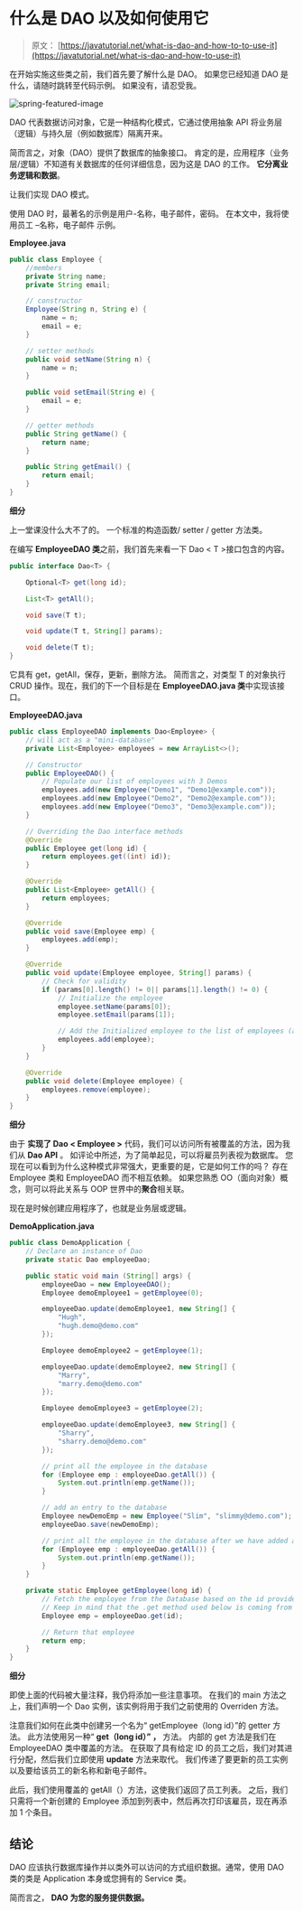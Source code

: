 # 什么是 DAO 以及如何使用它

> 原文： [https://javatutorial.net/what-is-dao-and-how-to-to-use-it](https://javatutorial.net/what-is-dao-and-how-to-use-it)

在开始实施这些类之前，我们首先要了解什么是 DAO。 如果您已经知道 DAO 是什么，请随时跳转至代码示例。 如果没有，请忍受我。

![spring-featured-image](img/d2f73752d8ae931b119dec1eac866973.jpg)

DAO 代表数据访问对象，它是一种结构化模式，它通过使用抽象 API 将业务层（逻辑）与持久层（例如数据库）隔离开来。

简而言之，对象（DAO）提供了数据库的抽象接口。 肯定的是，应用程序（业务层/逻辑）不知道有关数据库的任何详细信息，因为这是 DAO 的工作。 **它分离业务逻辑和数据**。

让我们实现 DAO 模式。

使用 DAO 时，最著名的示例是用户-名称，电子邮件，密码。 在本文中，我将使用员工 –名称，电子邮件 示例。

**Employee.java**

```java
public class Employee {
	//members
	private String name;
	private String email;

	// constructor
	Employee(String n, String e) {
		name = n;
		email = e;
	}

	// setter methods
	public void setName(String n) {
		name = n;
	}

	public void setEmail(String e) {
		email = e;
	}

	// getter methods
	public String getName() {
		return name;
	}

	public String getEmail() {
		return email;
	}
}
```

**细分**

上一堂课没什么大不了的。 一个标准的构造函数/ setter / getter 方法类。

在编写 **EmployeeDAO 类**之前，我们首先来看一下 Dao &lt; T &gt;接口包含的内容。

```java
public interface Dao<T> {

    Optional<T> get(long id);

    List<T> getAll();

    void save(T t);

    void update(T t, String[] params);

    void delete(T t);
}
```

它具有 get，getAll，保存，更新，删除方法。 简而言之，对类型 T 的对象执行 CRUD 操作。现在，我们的下一个目标是在 **EmployeeDAO.java 类**中实现该接口。

**EmployeeDAO.java**

```java
public class EmployeeDAO implements Dao<Employee> {
	// will act as a "mini-database"
	private List<Employee> employees = new ArrayList<>();

	// Constructor
	public EmployeeDAO() {
		// Populate our list of employees with 3 Demos
		employees.add(new Employee("Demo1", "Demo1@example.com"));
		employees.add(new Employee("Demo2", "Demo2@example.com"));
		employees.add(new Employee("Demo3", "Demo3@example.com"));
	}

	// Overriding the Dao interface methods
	@Override
	public Employee get(long id) {
		return employees.get((int) id));
	}

	@Override 
	public List<Employee> getAll() {
		return employees;
	}

	@Override
	public void save(Employee emp) {
		employees.add(emp);
	}

	@Override
	public void update(Employee employee, String[] params) {
		// Check for validity
		if (params[0].length() != 0|| params[1].length() != 0) {
			// Initialize the employee
			employee.setName(params[0]);
			employee.setEmail(params[1]);

			// Add the Initialized employee to the list of employees (a.k.a. DB)
			employees.add(employee);
		}
	}

	@Override
	public void delete(Employee employee) {
		employees.remove(employee);
	}
}
```

**细分**

由于 **实现了 Dao &lt; Employee &gt;** 代码，我们可以访问所有被覆盖的方法，因为我们从 **Dao API** 。 如评论中所述，为了简单起见，可以将雇员列表视为数据库。 您现在可以看到为什么这种模式非常强大，更重要的是，它是如何工作的吗？ 存在 Employee 类和 EmployeeDAO 而不相互依赖。 如果您熟悉 OO（面向对象）概念，则可以将此关系与 OOP 世界中的**聚合**相关联。

现在是时候创建应用程序了，也就是业务层或逻辑。

**DemoApplication.java**

```java
public class DemoApplication {
	// Declare an instance of Dao
	private static Dao employeeDao;

	public static void main (String[] args) {
		employeeDao = new EmployeeDAO();
		Employee demoEmployee1 = getEmployee(0);

		employeeDao.update(demoEmployee1, new String[] {
			"Hugh",
			"hugh.demo@demo.com"
		});

		Employee demoEmployee2 = getEmployee(1);

		employeeDao.update(demoEmployee2, new String[] {
			"Marry",
			"marry.demo@demo.com"
		});

		Employee demoEmployee3 = getEmployee(2);

		employeeDao.update(demoEmployee3, new String[] {
			"Sharry",
			"sharry.demo@demo.com"
		});

		// print all the employee in the database
		for (Employee emp : employeeDao.getAll()) {
			System.out.println(emp.getName());
		}

		// add an entry to the database
		Employee newDemoEmp = new Employee("Slim", "slimmy@demo.com");
		employeeDao.save(newDemoEmp);

		// print all the employee in the database after we have added another entry
		for (Employee emp : employeeDao.getAll()) {
			System.out.println(emp.getName());
		}
	}

	private static Employee getEmployee(long id) {
		// Fetch the employee from the Database based on the id provided
		// Keep in mind that the .get method used below is coming from the DAO class
		Employee emp = employeeDao.get(id);

		// Return that employee
		return emp;
	}
}
```

**细分**

即使上面的代码被大量注释，我仍将添加一些注意事项。 在我们的 main 方法之上，我们声明一个 Dao 实例，该实例将用于我们之前使用的 Overriden 方法。

注意我们如何在此类中创建另一个名为“ getEmployee（long id）”的 getter 方法。 此方法使用另一种“ **get（long id）” ，** 方法。 内部的 get 方法是我们在 EmployeeDAO 类中覆盖的方法。 在获取了具有给定 ID 的员工之后，我们对其进行分配，然后我们立即使用 **update** 方法来取代。 我们传递了要更新的员工实例以及要给该员工的新名称和新电子邮件。

此后，我们使用覆盖的 getAll（）方法，这使我们返回了员工列表。 之后，我们只需将一个新创建的 Employee 添加到列表中，然后再次打印该雇员，现在再添加 1 个条目。

## 结论

DAO 应该执行数据库操作并以类外可以访问的方式组织数据。通常，使用 DAO 类的类是 Application 本身或您拥有的 Service 类。

简而言之， **DAO 为您的服务提供数据。**